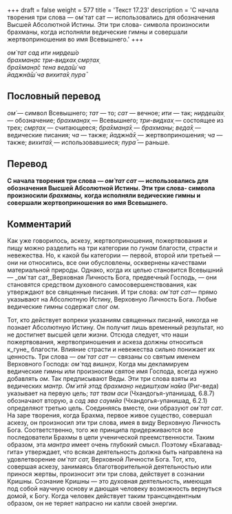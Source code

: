 +++
draft = false
weight = 577
title = 'Текст 17.23'
description = 'С начала творения три слова — ом̇ тат сат — использовались для обозначения Высшей Абсолютной Истины. Эти три слова- символа произносили брахманы, когда исполняли ведические гимны и совершали жертвоприношения во имя Всевышнего.'
+++

_ом̇ тат сад ити нирдеш́о  
брахман̣ас три-видхах̣ смр̣тах̣  
бра̄хман̣а̄с тена веда̄ш́ ча  
йаджн̃а̄ш́ ча вихита̄х̣ пура̄_

## Пословный перевод

_ом̇_ — символ Всевышнего; _тат_ — то; _сат_ — вечное; _ити_ — так; _нирдеш́ах̣_ — обозначение; _брахман̣ах̣_ — Всевышнего; _три_\-_видхах̣_ — состоящее из трех; _смр̣тах̣_ — считающееся; _бра̄хман̣а̄х̣_ — _брахманы_; _веда̄х̣_ — ведические писания; _ча_ — также; _йаджн̃а̄х̣_ — жертвоприношения; _ча_ — также; _вихита̄х̣_ — использовавшиеся; _пура̄_ — раньше.

## Перевод

**С начала творения три слова — _ом̇ тат сат —_ использовались для обозначения Высшей Абсолютной Истины. Эти три слова- символа произносили _брахманы,_ когда исполняли ведические гимны и совершали жертвоприношения во имя Всевышнего.**

## Комментарий

Как уже говорилось, аскезу, жертвоприношения, пожертвования и пищу можно разделить на три категории по _гунам_ благости, страсти и невежества. Но, к какой бы категории — первой, второй или третьей — они ни относились, все они обусловлены, осквернены качествами материальной природы. Однако, когда их целью становится Всевышний — _ом̇ тат сат,_Верховная Личность Бога, предвечный Господь, — они становятся средством духовного самосовершенствования, как утверждают все священные писания. И три слова: _ом̇ тат сат_— прямо указывают на Абсолютную Истину, Верховную Личность Бога. Любые ведические гимны содержат слог _ом_.

Тот, кто действует вопреки указаниям священных писаний, никогда не познает Абсолютную Истину. Он получит лишь временный результат, но не достигнет высшей цели жизни. Отсюда следует, что наши пожертвования, жертвоприношения и аскеза должны относиться к_гуне_ благости. Влияние страсти и невежества сильно понижает их ценность. Три слова — _ом̇ тат сат_ — связаны со святым именем Верховного Господа: _ом̇ тад вишн̣ох̣_. Когда мы декламируем ведические гимны или произносим святое имя Господа, всегда нужно добавлять _ом_. Так предписывают Веды. Эти три слова взяты из ведических _мантр. Ом̇ итй этад брахман̣о недишт̣хам̇ на̄ма_ (Риг-веда) указывает на первую цель; _тат твам аси_ (Чхандогья-упанишад, 6.8.7) обозначают вторую, а _сад эва саумйа_ (Чхандогья-упанишад, 6.2.1) определяют третью цель. Соединяясь вместе, они образуют _ом̇ тат сат_. На заре творения, когда Брахма, первое живое существо, совершал аскезу, он произносил эти три слова, имея в виду Верховную Личность Бога. Соответственно, того же принципа придерживаются все последователи Брахмы в цепи ученической преемственности. Таким образом, эта _мантра_ имеет очень глубокий смысл. Поэтому «Бхагавад-гита» утверждает, что всякая деятельность должна быть направлена на удовлетворение _ом̇ тат сат,_ Верховной Личности Бога. Тот, кто, совершая аскезу, занимаясь благотворительной деятельностью или принося жертвы, произносит эти три слова, действует в сознании Кришны. Сознание Кришны — это духовная деятельность, имеющая под собой научную основу и дающая человеку возможность вернуться домой, к Богу. Когда человек действует таким трансцендентным образом, он не теряет напрасно ни капли своей энергии.
